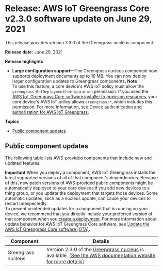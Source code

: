 # Release: AWS IoT Greengrass Core v2\.3\.0 software update on June 29, 2021<a name="greengrass-release-2021-06-29"></a>

This release provides version 2\.3\.0 of the Greengrass nucleus component\.

**Release date:** June 29, 2021

**Release highlights**
+ **Large configuration support**—The Greengrass nucleus component now supports deployment documents up to 10 MB\. You can now deploy larger configuration updates to Greengrass components\.
**Note**  
<a name="greengrass-nucleus-v2.3.0-large-configuration-support-permission"></a>To use this feature, a core device's AWS IoT policy must allow the `greengrass:GetDeploymentConfiguration` permission\. If you used the [AWS IoT Greengrass Core software installer to provision resources](quick-installation.md), your core device's AWS IoT policy allows `greengrass:*`, which includes this permission\. For more information, see [Device authentication and authorization for AWS IoT Greengrass](device-auth.md)\.

**Topics**
+ [Public component updates](#greengrass-2021-06-29-components)

## Public component updates<a name="greengrass-2021-06-29-components"></a>

The following table lists AWS\-provided components that include new and updated features\.

**Important**  <a name="component-patch-update-note"></a>
<a name="component-patch-update"></a>When you deploy a component, AWS IoT Greengrass installs the latest supported versions of all of that component's dependencies\. Because of this, new patch versions of AWS\-provided public components might be automatically deployed to your core devices if you add new devices to a thing group, or you update the deployment that targets those devices\. Some automatic updates, such as a nucleus update, can cause your devices to restart unexpectedly\.   
<a name="component-version-pinning"></a>To prevent unintended updates for a component that is running on your device, we recommend that you directly include your preferred version of that component when you [create a deployment](create-deployments.md)\. For more information about update behavior for AWS IoT Greengrass Core software, see [Update the AWS IoT Greengrass Core software \(OTA\)](update-greengrass-core-v2.md)\.


| **Component** | **Details** | 
| --- | --- | 
| Greengrass nucleus | Version 2\.3\.0 of the [Greengrass nucleus](greengrass-nucleus-component.md) is available\. <a name="changelog-nucleus-2.3.0"></a>[\[See the AWS documentation website for more details\]](http://docs.aws.amazon.com/greengrass/v2/developerguide/greengrass-release-2021-06-29.html)  | 